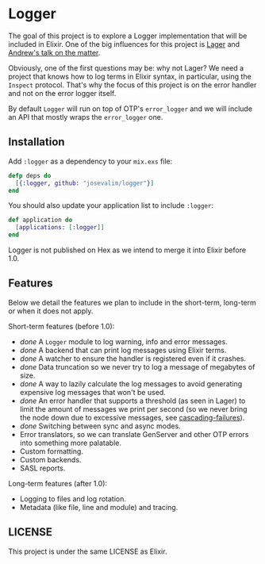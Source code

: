 Logger
======

The goal of this project is to explore a Logger implementation that will be included in Elixir. One of the big influences for this project is [Lager](https://github.com/basho/lager) and [Andrew's talk on the matter](http://www.youtube.com/watch?v=8BNpOHFvg_Q).

Obviously, one of the first questions may be: why not Lager? We need a project that knows how to log terms in Elixir syntax, in particular, using the `Inspect` protocol. That's why the focus of this project is on the error handler and not on the error logger itself.

By default `Logger` will run on top of OTP's `error_logger` and we will include an API that mostly wraps the `error_logger` one.

## Installation

Add `:logger` as a dependency to your `mix.exs` file:

```elixir
defp deps do
  [{:logger, github: "josevalim/logger"}]
end
```

You should also update your application list to include `:logger`:

```elixir
def application do
  [applications: [:logger]]
end
```

Logger is not published on Hex as we intend to merge it into Elixir before 1.0.

## Features

Below we detail the features we plan to include in the short-term, long-term or when it does not apply.

Short-term features (before 1.0):

  * *done* A `Logger` module to log warning, info and error messages.
  * *done* A backend that can print log messages using Elixir terms.
  * *done* A watcher to ensure the handler is registered even if it crashes.
  * *done* Data truncation so we never try to log a message of megabytes of size.
  * *done* A way to lazily calculate the log messages to avoid generating expensive log messages that won't be used.
  * *done* An error handler that supports a threshold (as seen in Lager) to limit the amount of messages we print per second (so we never bring the node down due to excessive messages, see [cascading-failures](https://github.com/ferd/cascading-failures)).
  * *done* Switching between sync and async modes.
  * Error translators, so we can translate GenServer and other OTP errors into something more palatable.
  * Custom formatting.
  * Custom backends.
  * SASL reports.

Long-term features (after 1.0):

  * Logging to files and log rotation.
  * Metadata (like file, line and module) and tracing.

## LICENSE

This project is under the same LICENSE as Elixir.

